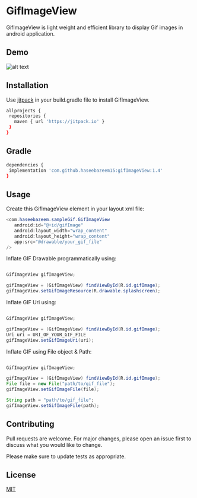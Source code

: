 # GifImageView
GifImageView is light weight and efficient library to display Gif images in android application.


## Demo
![alt text](https://github.com/haseebazeem15/gifImageView/blob/master/ezgif-3-3a03e164f61a.gif)

## Installation

Use [jitpack](https://jitpack.io) in your build.gradle file to install GifImageView.

```bash
allprojects {
 repositories {
   maven { url 'https://jitpack.io' }
 }
}
```
## Gradle
```bash
dependencies {
 implementation 'com.github.haseebazeem15:gifImageView:1.4'
}
```

## Usage

Create this GifImageView element in your layout xml file:

```java
<com.haseebazeem.sampleGif.GifImageView
   android:id="@+id/gifImage"
   android:layout_width="wrap_content"
   android:layout_height="wrap_content"
   app:src="@drawable/your_gif_file"
/>
```
Inflate GIF Drawable programmatically using:
```java

GifImageView gifImageView;

gifImageView = (GifImageView) findViewById(R.id.gifImage);
gifImageView.setGifImageResource(R.drawable.splashscreen);
```

Inflate GIF Uri using:
```java

GifImageView gifImageView;

gifImageView = (GifImageView) findViewById(R.id.gifImage);
Uri uri = URI_OF_YOUR_GIF_FILE
gifImageView.setGifImageUri(uri);
```

Inflate GIF using File object & Path:
```java

GifImageView gifImageView;

gifImageView = (GifImageView) findViewById(R.id.gifImage);
File file = new File("path/to/gif_file");
gifImageView.setGifImageFile(file);

String path = "path/to/gif_file";
gifImageView.setGifImageFile(path);
```



## Contributing
Pull requests are welcome. For major changes, please open an issue first to discuss what you would like to change.

Please make sure to update tests as appropriate.

## License
[MIT](https://choosealicense.com/licenses/mit/)
